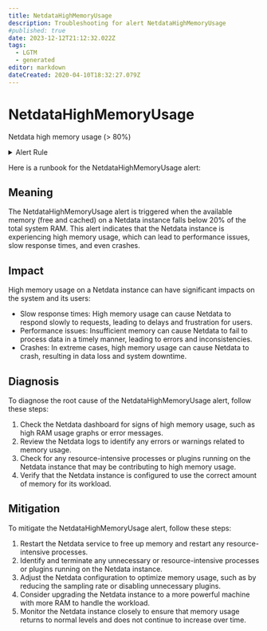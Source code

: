 ```yaml
---
title: NetdataHighMemoryUsage
description: Troubleshooting for alert NetdataHighMemoryUsage
#published: true
date: 2023-12-12T21:12:32.022Z
tags: 
  - LGTM
  - generated
editor: markdown
dateCreated: 2020-04-10T18:32:27.079Z
---
```


# NetdataHighMemoryUsage

Netdata high memory usage (> 80%)

<details>
  <summary>Alert Rule</summary>

{{% rule "netdata/netdata-internal.yml" "NetdataHighMemoryUsage" %}}

{{% comment %}}

```yaml
alert: NetdataHighMemoryUsage
expr: 100 / netdata_system_ram_MiB_average * netdata_system_ram_MiB_average{dimension=~"free|cached"} < 20
for: 5m
labels:
    severity: warning
annotations:
    summary: Netdata high memory usage (instance {{ $labels.instance }})
    description: |-
        Netdata high memory usage (> 80%)
          VALUE = {{ $value }}
          LABELS = {{ $labels }}
    runbook: https://github.com/srerun/prometheus-alerts/blob/main/content/runbooks/netdata-internal/NetdataHighMemoryUsage.md

```

{{% /comment %}}

</details>


Here is a runbook for the NetdataHighMemoryUsage alert:

## Meaning

The NetdataHighMemoryUsage alert is triggered when the available memory (free and cached) on a Netdata instance falls below 20% of the total system RAM. This alert indicates that the Netdata instance is experiencing high memory usage, which can lead to performance issues, slow response times, and even crashes.

## Impact

High memory usage on a Netdata instance can have significant impacts on the system and its users:

* Slow response times: High memory usage can cause Netdata to respond slowly to requests, leading to delays and frustration for users.
* Performance issues: Insufficient memory can cause Netdata to fail to process data in a timely manner, leading to errors and inconsistencies.
* Crashes: In extreme cases, high memory usage can cause Netdata to crash, resulting in data loss and system downtime.

## Diagnosis

To diagnose the root cause of the NetdataHighMemoryUsage alert, follow these steps:

1. Check the Netdata dashboard for signs of high memory usage, such as high RAM usage graphs or error messages.
2. Review the Netdata logs to identify any errors or warnings related to memory usage.
3. Check for any resource-intensive processes or plugins running on the Netdata instance that may be contributing to high memory usage.
4. Verify that the Netdata instance is configured to use the correct amount of memory for its workload.

## Mitigation

To mitigate the NetdataHighMemoryUsage alert, follow these steps:

1. Restart the Netdata service to free up memory and restart any resource-intensive processes.
2. Identify and terminate any unnecessary or resource-intensive processes or plugins running on the Netdata instance.
3. Adjust the Netdata configuration to optimize memory usage, such as by reducing the sampling rate or disabling unnecessary plugins.
4. Consider upgrading the Netdata instance to a more powerful machine with more RAM to handle the workload.
5. Monitor the Netdata instance closely to ensure that memory usage returns to normal levels and does not continue to increase over time.